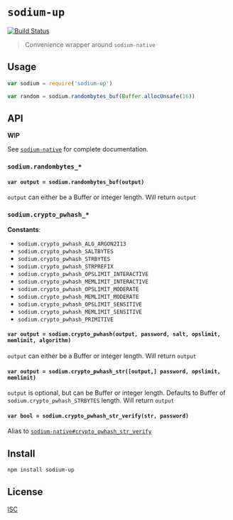 # `sodium-up`

[![Build Status](https://travis-ci.org/emilbayes/sodium-up.svg?branch=master)](https://travis-ci.org/emilbayes/sodium-up)

> Convenience wrapper around `sodium-native`

## Usage

```js
var sodium = require('sodium-up')

var random = sodium.randombytes_buf(Buffer.allocUnsafe(16))
```

## API

**WIP**

See [`sodium-native`](https://github.com/mafintosh/sodium-native) for complete documentation.

### `sodium.randombytes_*`

#### `var output = sodium.randombytes_buf(output)`
`output` can either be a Buffer or integer length. Will return `output`

### `sodium.crypto_pwhash_*`

**Constants**:

- `sodium.crypto_pwhash_ALG_ARGON2I13`
- `sodium.crypto_pwhash_SALTBYTES`
- `sodium.crypto_pwhash_STRBYTES`
- `sodium.crypto_pwhash_STRPREFIX`
- `sodium.crypto_pwhash_OPSLIMIT_INTERACTIVE`
- `sodium.crypto_pwhash_MEMLIMIT_INTERACTIVE`
- `sodium.crypto_pwhash_OPSLIMIT_MODERATE`
- `sodium.crypto_pwhash_MEMLIMIT_MODERATE`
- `sodium.crypto_pwhash_OPSLIMIT_SENSITIVE`
- `sodium.crypto_pwhash_MEMLIMIT_SENSITIVE`
- `sodium.crypto_pwhash_PRIMITIVE`


#### `var output = sodium.crypto_pwhash(output, password, salt, opslimit, memlimit, algorithm)`
`output` can either be a Buffer or integer length. Will return `output`

#### `var output = sodium.crypto_pwhash_str([output,] password, opslimit, memlimit)`
`output` is optional, but can be Buffer or integer length. Defaults to Buffer of `sodium.crypto_pwhash_STRBYTES` length. Will return `output`

#### `var bool = sodium.crypto_pwhash_str_verify(str, password)`
Alias to [`sodium-native#crypto_pwhash_str_verify`](https://github.com/mafintosh/sodium-native#var-bool--crypto_pwhash_str_verifystr-password)

## Install

```sh
npm install sodium-up
```

## License

[ISC](LICENSE.md)
